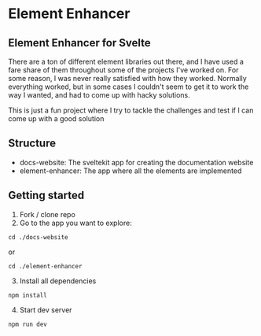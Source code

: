# Element Enhancer

## Element Enhancer for Svelte

There are a ton of different element libraries out there, and I have used a fare share of them throughout some of the projects I've worked on. For some reason, I was never really satisfied with how they worked. Normally everything worked, but in some cases I couldn't seem to get it to work the way I wanted, and had to come up with hacky solutions.

This is just a fun project where I try to tackle the challenges and test if I can come up with a good solution

## Structure

- docs-website: The sveltekit app for creating the documentation website
- element-enhancer: The app where all the elements are implemented

## Getting started

1. Fork / clone repo
2. Go to the app you want to explore:
```
cd ./docs-website
```
or
```
cd ./element-enhancer
```
3. Install all dependencies
```
npm install
```
4. Start dev server
```
npm run dev
```
